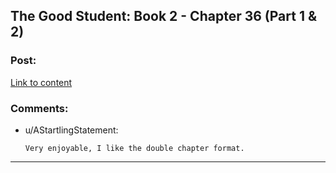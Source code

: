 ## The Good Student: Book 2 - Chapter 36 (Part 1 & 2)

### Post:

[Link to content](http://moodylit.com/the-good-student-table-of-contents/book-2-chapter-thirty-six-part-one)

### Comments:

- u/AStartlingStatement:
  ```
  Very enjoyable, I like the double chapter format.
  ```

---

